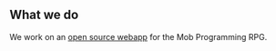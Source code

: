 ## What we do

We work on an [open source webapp](https://github.com/gregorriegler/mob-programming-rpg) for the Mob Programming RPG.  
